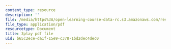 ```yaml
---
content_type: resource
description: ''
file: /media/https%3A/open-learning-course-data-rc.s3.amazonaws.com/res-6-012-introduction-to-probability-spring-2018/b65c2eceda1f15e9c3781bd2dec4dec0_h8DKVKfWU_Q.pdf
file_type: application/pdf
resourcetype: Document
title: 3play pdf file
uid: b65c2ece-da1f-15e9-c378-1bd2dec4dec0
---
```

